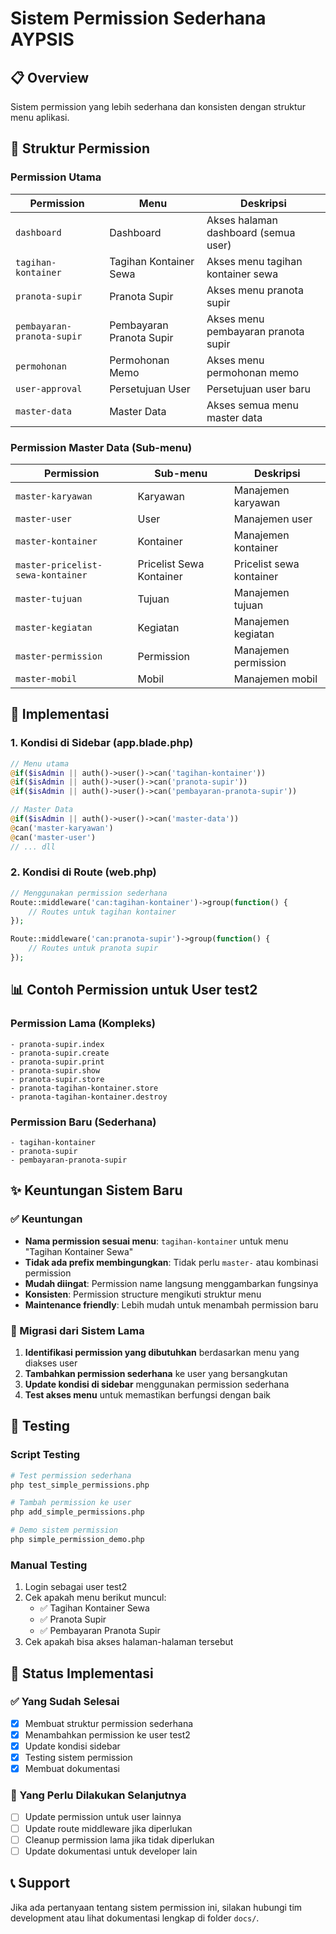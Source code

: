 # Sistem Permission Sederhana AYPSIS

## 📋 Overview

Sistem permission yang lebih sederhana dan konsisten dengan struktur menu aplikasi.

## 🎯 Struktur Permission

### Permission Utama

| Permission                 | Menu                     | Deskripsi                            |
| -------------------------- | ------------------------ | ------------------------------------ |
| `dashboard`                | Dashboard                | Akses halaman dashboard (semua user) |
| `tagihan-kontainer`        | Tagihan Kontainer Sewa   | Akses menu tagihan kontainer sewa    |
| `pranota-supir`            | Pranota Supir            | Akses menu pranota supir             |
| `pembayaran-pranota-supir` | Pembayaran Pranota Supir | Akses menu pembayaran pranota supir  |
| `permohonan`               | Permohonan Memo          | Akses menu permohonan memo           |
| `user-approval`            | Persetujuan User         | Persetujuan user baru                |
| `master-data`              | Master Data              | Akses semua menu master data         |

### Permission Master Data (Sub-menu)

| Permission                        | Sub-menu                 | Deskripsi                |
| --------------------------------- | ------------------------ | ------------------------ |
| `master-karyawan`                 | Karyawan                 | Manajemen karyawan       |
| `master-user`                     | User                     | Manajemen user           |
| `master-kontainer`                | Kontainer                | Manajemen kontainer      |
| `master-pricelist-sewa-kontainer` | Pricelist Sewa Kontainer | Pricelist sewa kontainer |
| `master-tujuan`                   | Tujuan                   | Manajemen tujuan         |
| `master-kegiatan`                 | Kegiatan                 | Manajemen kegiatan       |
| `master-permission`               | Permission               | Manajemen permission     |
| `master-mobil`                    | Mobil                    | Manajemen mobil          |

## 🔧 Implementasi

### 1. Kondisi di Sidebar (app.blade.php)

```php
// Menu utama
@if($isAdmin || auth()->user()->can('tagihan-kontainer'))
@if($isAdmin || auth()->user()->can('pranota-supir'))
@if($isAdmin || auth()->user()->can('pembayaran-pranota-supir'))

// Master Data
@if($isAdmin || auth()->user()->can('master-data'))
@can('master-karyawan')
@can('master-user')
// ... dll
```

### 2. Kondisi di Route (web.php)

```php
// Menggunakan permission sederhana
Route::middleware('can:tagihan-kontainer')->group(function() {
    // Routes untuk tagihan kontainer
});

Route::middleware('can:pranota-supir')->group(function() {
    // Routes untuk pranota supir
});
```

## 📊 Contoh Permission untuk User test2

### Permission Lama (Kompleks)

```
- pranota-supir.index
- pranota-supir.create
- pranota-supir.print
- pranota-supir.show
- pranota-supir.store
- pranota-tagihan-kontainer.store
- pranota-tagihan-kontainer.destroy
```

### Permission Baru (Sederhana)

```
- tagihan-kontainer
- pranota-supir
- pembayaran-pranota-supir
```

## ✨ Keuntungan Sistem Baru

### ✅ Keuntungan

-   **Nama permission sesuai menu**: `tagihan-kontainer` untuk menu "Tagihan Kontainer Sewa"
-   **Tidak ada prefix membingungkan**: Tidak perlu `master-` atau kombinasi permission
-   **Mudah diingat**: Permission name langsung menggambarkan fungsinya
-   **Konsisten**: Permission structure mengikuti struktur menu
-   **Maintenance friendly**: Lebih mudah untuk menambah permission baru

### 🔄 Migrasi dari Sistem Lama

1. **Identifikasi permission yang dibutuhkan** berdasarkan menu yang diakses user
2. **Tambahkan permission sederhana** ke user yang bersangkutan
3. **Update kondisi di sidebar** menggunakan permission sederhana
4. **Test akses menu** untuk memastikan berfungsi dengan baik

## 🧪 Testing

### Script Testing

```bash
# Test permission sederhana
php test_simple_permissions.php

# Tambah permission ke user
php add_simple_permissions.php

# Demo sistem permission
php simple_permission_demo.php
```

### Manual Testing

1. Login sebagai user test2
2. Cek apakah menu berikut muncul:
    - ✅ Tagihan Kontainer Sewa
    - ✅ Pranota Supir
    - ✅ Pembayaran Pranota Supir
3. Cek apakah bisa akses halaman-halaman tersebut

## 🚀 Status Implementasi

### ✅ Yang Sudah Selesai

-   [x] Membuat struktur permission sederhana
-   [x] Menambahkan permission ke user test2
-   [x] Update kondisi sidebar
-   [x] Testing sistem permission
-   [x] Membuat dokumentasi

### 🔄 Yang Perlu Dilakukan Selanjutnya

-   [ ] Update permission untuk user lainnya
-   [ ] Update route middleware jika diperlukan
-   [ ] Cleanup permission lama jika tidak diperlukan
-   [ ] Update dokumentasi untuk developer lain

## 📞 Support

Jika ada pertanyaan tentang sistem permission ini, silakan hubungi tim development atau lihat dokumentasi lengkap di folder `docs/`.
